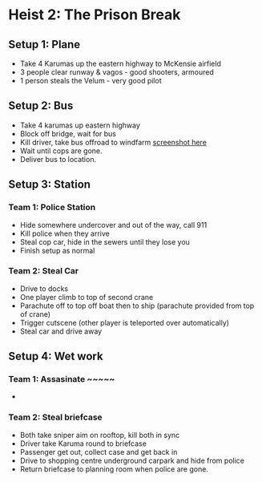 # Heist 2: The Prison Break
## Setup 1: Plane
* Take 4 Karumas up the eastern highway to McKensie airfield
* 3 people clear runway & vagos - good shooters, armoured
* 1 person steals the Velum - very good pilot

## Setup 2: Bus
* Take 4 karumas up eastern highway
* Block off bridge, wait for bus
* Kill driver, take bus offroad to windfarm [screenshot here](insertscreenshot.here)
* Wait until cops are gone.
* Deliver bus to location.

## Setup 3: Station
### Team 1: Police Station
* Hide somewhere undercover and out of the way, call 911
* Kill police when they arrive
* Steal cop car, hide in the sewers until they lose you
* Finish setup as normal
### Team 2: Steal Car
* Drive to docks
* One player climb to top of second crane
* Parachute off to top off boat then to ship (parachute provided from top of crane)
* Trigger cutscene (other player is teleported over automatically)
* Steal car and drive away

## Setup 4: Wet work
### Team 1: Assasinate ~~~~~ 
* 
### Team 2: Steal briefcase
* Both take sniper aim on rooftop, kill both in sync
* Driver take Karuma round to briefcase
* Passenger get out, collect case and get back in
* Drive to shopping centre underground carpark and hide from police
* Return briefcase to planning room when police are gone.
